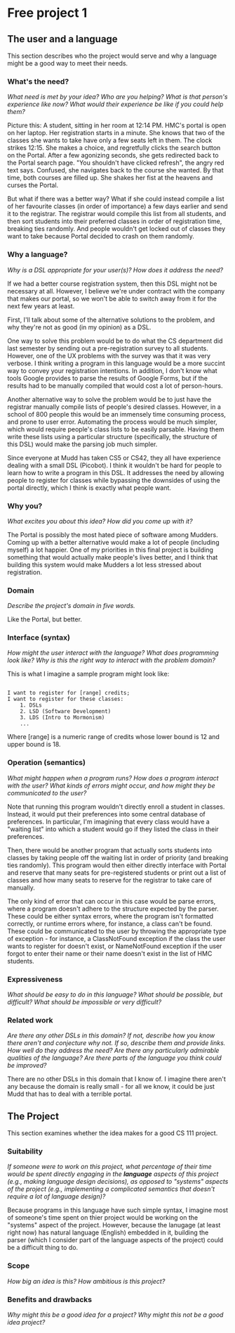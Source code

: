 # Free project 1

## The user and a language
This section describes who the project would serve and why a language might be a
good way to meet their needs.


### What's the need?
_What need is met by your idea? Who are you helping? What is that person's
experience like now? What would their experience be like if you could help 
them?_

Picture this: A student, sitting in her room at 12:14 PM. HMC's portal is open on her laptop. Her registration starts in a minute. She knows that two of the classes she wants to take have only a few seats left in them. The clock strikes 12:15. She makes a choice, and regretfully clicks the search button on the Portal. After a few agonizing seconds, she gets redirected back to the Portal search page. "You shouldn't have clicked refresh", the angry red text says. Confused, she navigates back to the course she wanted. By that time, both courses are filled up. She shakes her fist at the heavens and curses the Portal.

But what if there was a better way? What if she could instead compile a list of her favourite classes (in order of importance) a few days earlier and send it to the registrar. The registrar would compile this list from all students, and then sort students into their preferred classes in order of registration time, breaking ties randomly. And people wouldn't get locked out of classes they want to take because Portal decided to crash on them randomly. 

### Why a language?
_Why is a DSL appropriate for your user(s)? How does it address the need?_

If we had a better course registration system, then this DSL might not be necessary at all. However, I believe we're under contract with the company that makes our portal, so we won't be able to switch away from it for the next few years at least.

First, I'll talk about some of the alternative solutions to the problem, and why they're not as good (in my opinion) as a DSL. 

One way to solve this problem would be to do what the CS department did last semester by sending out a pre-registration survey to all students. However, one of the UX problems with the survey was that it was very verbose. I think writing a program in this language would be a more succint way to convey your registration intentions. In addition, I don't know what tools Google provides to parse the results of Google Forms, but if the results had to be manually compiled that would cost a lot of person-hours. 

Another alternative way to solve the problem would be to just have the registrar manually compile lists of people's desired classes. However, in a school of 800 people this would be an immensely time consuming process, and prone to user error. Automating the process would be much simpler, which would require people's class lists to be easily parsable. Having them write these lists using a particular structure (specifically, the structure of this DSL) would make the parsing job much simpler. 

Since everyone at Mudd has taken CS5 or CS42, they all have experience dealing with a small DSL (Picobot). I think it wouldn't be hard for people to learn how to write a program in this DSL. It addresses the need by allowing people to register for classes while bypassing the downsides of using the portal directly, which I think is exactly what people want.  

### Why you?
_What excites you about this idea? How did you come up with it?_

The Portal is possibly the most hated piece of software among Mudders. Coming up with a better alternative would make a lot of people (including myself) a lot happier. One of my priorities in this final project is building something that would actually make people's lives better, and I think that building this system would make Mudders a lot less stressed about registration.

### Domain
_Describe the project's domain in five words._

Like the Portal, but better.

### Interface (syntax)
_How might the user interact with the language? What does programming look 
like? Why is this the right way to interact with the problem domain?_ 

This is what I imagine a sample program might look like:

``` Name: Joe Platt

I want to register for [range] credits;
I want to register for these classes:
	1. DSLs
	2. LSD (Software Development)
	3. LDS (Intro to Mormonism)
	...
```

Where [range] is a numeric range of credits whose lower bound is 12 and upper bound is 18. 

### Operation (semantics)
_What might happen when a program runs? How does a program interact with the
user? What kinds of errors might occur, and how might they be communicated to
the user?_

Note that running this program wouldn't directly enroll a student in classes. Instead, it would put their preferences into some central database of preferences. In particular, I'm imagining that every class would have a "waiting list" into which a student would go if they listed the class in their preferences. 

Then, there would be another program that actually sorts students into classes by taking people off the waiting list in order of priority (and breaking ties randomly). This program would then either directly interface with Portal and reserve that many seats for pre-registered students or print out a list of classes and how many seats to reserve for the registrar to take care of manually. 

The only kind of error that can occur in this case would be parse errors, where a program doesn't adhere to the structure expected by the parser. These could be either syntax errors, where the program isn't formatted correctly, or runtime errors where, for instance, a class can't be found. These could be communicated to the user by throwing the appropriate type of exception - for instance, a ClassNotFound exception if the class the user wants to register for doesn't exist, or NameNotFound exception if the user forgot to enter their name or their name doesn't exist in the list of HMC students.


### Expressiveness
_What should be easy to do in this language? What should be possible, but
difficult? What should be impossible or very difficult?_


### Related work
_Are there any other DSLs in this domain? If not, describe how you know there
aren't and conjecture why not. If so, describe them and provide links. How well 
do they address the need? Are there any particularly admirable qualities of the
language? Are there parts of the language you think could be improved?_

There are no other DSLs in this domain that I know of. I imagine there aren't any because the domain is really small - for all we know, it could be just Mudd that has to deal with a terrible portal. 


## The Project
This section examines whether the idea makes for a good CS 111 project.


### Suitability
_If someone were to work on this project, what percentage of their time would be
spent directly engaging in the **language** aspects of this project (e.g.,
making language design decisions), as opposed to "systems" aspects of the
project (e.g., implementing a complicated semantics that doesn't require a lot
of language design)?_

Because programs in this language have such simple syntax, I imagine most of someone's time spent on thier project would be working on the "systems" aspect of the project. However, because the lanugage (at least right now) has natural language (English) embedded in it, building the parser (which I consider part of the language aspects of the project) could be a difficult thing to do.


### Scope
_How big an idea is this? How ambitious is this project?_


### Benefits and drawbacks
_Why might this be a good idea for a project? Why might this not be a good idea 
project?_

